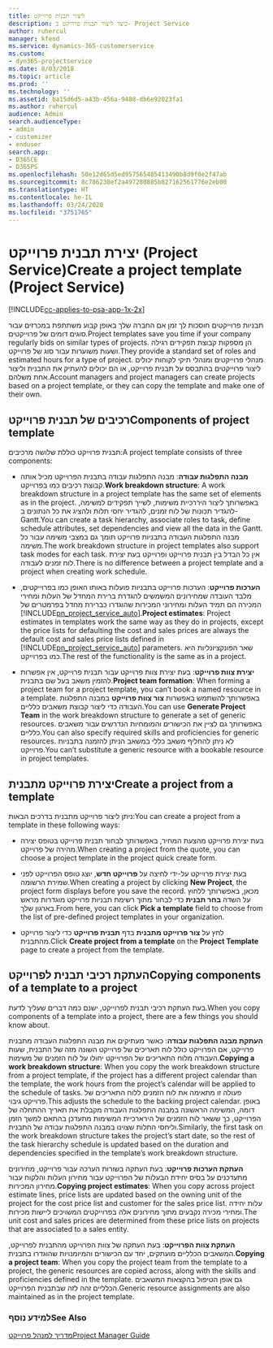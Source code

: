 ```yaml
---
title: ליצור תבנית פרוייקט
description: כיצד ליצור תבנית פרוייקט ב- Project Service
author: ruhercul
manager: kfend
ms.service: dynamics-365-customerservice
ms.custom:
- dyn365-projectservice
ms.date: 8/03/2018
ms.topic: article
ms.prod: ''
ms.technology: ''
ms.assetid: ba15d6d5-a43b-456a-9488-db6e92023fa1
ms.author: ruhercul
audience: Admin
search.audienceType:
- admin
- customizer
- enduser
search.app:
- D365CE
- D365PS
ms.openlocfilehash: 50e12d65d5ed957565485413490b8d9f0e2f47ab
ms.sourcegitcommit: 8c786230ef2a497280885b827162561776e2eb00
ms.translationtype: HT
ms.contentlocale: he-IL
ms.lasthandoff: 03/24/2020
ms.locfileid: "3751765"
---
```

# <a name="create-a-project-template-project-service"></a><span data-ttu-id="18d94-103">יצירת תבנית פרוייקט (Project Service)</span><span class="sxs-lookup"><span data-stu-id="18d94-103">Create a project template (Project Service)</span></span>

[!INCLUDE[cc-applies-to-psa-app-1x-2x](../includes/cc-applies-to-psa-app-1x-2x.md)]

<span data-ttu-id="18d94-104">תבניות פרוייקטים חוסכות לך זמן אם החברה שלך באופן קבוע משתתפת במכרזים עבור סוגים דומים של פרוייקטים.</span><span class="sxs-lookup"><span data-stu-id="18d94-104">Project templates save you time if your company regularly bids on similar types of projects.</span></span> <span data-ttu-id="18d94-105">הן מספקות קבוצת תפקידים רגילה ושעות משוערות‬ עבור סוג של פרוייקט.</span><span class="sxs-lookup"><span data-stu-id="18d94-105">They provide a standard set of roles and estimated hours for a type of project.</span></span> <span data-ttu-id="18d94-106">מנהלי פרוייקטים ומנהלי תיקי לקוחות יכולים ליצור פרוייקטים בהתבסס על תבנית פרוייקט, או הם יכולים להעתיק את התבנית וליצור אחת משלהם.</span><span class="sxs-lookup"><span data-stu-id="18d94-106">Account managers and project managers can create projects based on a project template, or they can copy the template and make one of their own.</span></span>  
  
## <a name="components-of-project-template"></a><span data-ttu-id="18d94-107">רכיבים של תבנית פרוייקט</span><span class="sxs-lookup"><span data-stu-id="18d94-107">Components of project template</span></span>
 <span data-ttu-id="18d94-108">תבנית פרוייקט כוללת שלושה מרכיבים:</span><span class="sxs-lookup"><span data-stu-id="18d94-108">A project template consists of three components:</span></span>  
  
- <span data-ttu-id="18d94-109">**מבנה התפלגות עבודה**: מבנה התפלגות עבודה בתבנית הפרוייקט מכיל אותה קבוצת רכיבים כמו בפרוייקט.</span><span class="sxs-lookup"><span data-stu-id="18d94-109">**Work breakdown structure**: A work breakdown structure in a project template has the same set of elements as in the project.</span></span> <span data-ttu-id="18d94-110">באפשרותך ליצור היררכיית משימות, לשייך תפקידים למשימה, להגדיר תכונות של לוח זמנים, להגדיר יחסי תלות ולהציג את כל הנתונים ב- Gantt.</span><span class="sxs-lookup"><span data-stu-id="18d94-110">You can create a task hierarchy, associate roles to task, define schedule attributes, set dependencies and view all the data in the Gantt.</span></span> <span data-ttu-id="18d94-111">מבנה התפלגות העבודה בתבניות פרוייקט תומך גם במצבי משימה עבור כל משימה.</span><span class="sxs-lookup"><span data-stu-id="18d94-111">The work breakdown structure in project templates also support task modes for each task.</span></span> <span data-ttu-id="18d94-112">אין כל הבדל בין תבנית פרוייקט ופרוייקט בעת יצירת לוח זמנים לעבודה.</span><span class="sxs-lookup"><span data-stu-id="18d94-112">There is no difference between a project template and a project when creating work schedule.</span></span>  
  
- <span data-ttu-id="18d94-113">**הערכות פרוייקט**: הערכות פרוייקט בתבניות פועלות באותו האופן כמו בפרוייקטים, מלבד העובדה שמחירונים המשמשים להגדרת ברירת המחדל של העלות ומחירי המכירה הם תמיד העלות ומחירוני המכירות שהוגדרו כברירת מחדל בפרמטרים של [!INCLUDE[pn_project_service_auto](../includes/pn-project-service-auto.md)].</span><span class="sxs-lookup"><span data-stu-id="18d94-113">**Project estimates**: Project estimates in templates work the same way as they do in projects, except the price lists for defaulting the cost and sales prices are always the default cost and sales price lists defined in [!INCLUDE[pn_project_service_auto](../includes/pn-project-service-auto.md)] parameters.</span></span> <span data-ttu-id="18d94-114">שאר הפונקציונליות היא כמו בפרוייקט.</span><span class="sxs-lookup"><span data-stu-id="18d94-114">The rest of the functionality is the same as in a project.</span></span>  
  
- <span data-ttu-id="18d94-115">**יצירת צוות פרוייקט**: בעת יצירת צוות פרוייקט עבור תבנית פרוייקט, אין אפשרות להזמין משאב בעל שם בתבנית.</span><span class="sxs-lookup"><span data-stu-id="18d94-115">**Project team formation**: When forming a project team for a project template, you can’t book a named resource in a template.</span></span> <span data-ttu-id="18d94-116">באפשרותך להשתמש באפשרות **צור צוות פרוייקט** במבנה התפלגות העבודה כדי ליצור קבוצת משאבים כלליים.</span><span class="sxs-lookup"><span data-stu-id="18d94-116">You can use **Generate Project Team** in the work breakdown structure to generate a set of generic resources.</span></span> <span data-ttu-id="18d94-117">באפשרותך גם לציין את הכישורים והמומחיות הנדרשים עבור משאבים כלליים.</span><span class="sxs-lookup"><span data-stu-id="18d94-117">You can also specify required skills and proficiencies for generic resources.</span></span> <span data-ttu-id="18d94-118">לא ניתן להחליף משאב כללי במשאב הניתן להזמנה בתבניות פרוייקט.</span><span class="sxs-lookup"><span data-stu-id="18d94-118">You can’t substitute a generic resource with a bookable resource in project templates.</span></span>  
  
## <a name="create-a-project-from-a-template"></a><span data-ttu-id="18d94-119">יצירת פרוייקט מתבנית</span><span class="sxs-lookup"><span data-stu-id="18d94-119">Create a project from a template</span></span>  
 <span data-ttu-id="18d94-120">ניתן ליצור פרוייקט מתבנית בדרכים הבאות:</span><span class="sxs-lookup"><span data-stu-id="18d94-120">You can create a project from a template in these following ways:</span></span>  
  
-   <span data-ttu-id="18d94-121">בעת יצירת פרוייקט מהצעת המחיר, באפשרותך לבחור תבנית פרוייקט בטופס יצירה מהירה של פרוייקט.</span><span class="sxs-lookup"><span data-stu-id="18d94-121">When creating a project from the quote, you can choose a project template in the project quick create form.</span></span>  
  
-   <span data-ttu-id="18d94-122">בעת יצירת פרוייקט על-ידי לחיצה על **פרוייקט חדש**, יוצג טופס הפרוייקט לפני שמירת הרשומה.</span><span class="sxs-lookup"><span data-stu-id="18d94-122">When creating a project by clicking **New Project**, the project form displays before you save the record.</span></span> <span data-ttu-id="18d94-123">מכאן, באפשרותך ללחוץ על השדה **בחר תבנית** כדי לבחור מתוך רשימת תבניות פרוייקט מוגדרות מראש בארגון שלך.</span><span class="sxs-lookup"><span data-stu-id="18d94-123">From here, you can click **Pick a template** field to choose from the list of pre-defined project templates in your organization.</span></span>  
  
-   <span data-ttu-id="18d94-124">לחץ על **צור פרוייקט מתבנית** בדף **תבנית פרוייקט** כדי ליצור פרוייקט מהתבנית.</span><span class="sxs-lookup"><span data-stu-id="18d94-124">Click **Create project from a template** on the **Project Template** page to create a project from the template.</span></span>  
  
## <a name="copying-components-of-a-template-to-a-project"></a><span data-ttu-id="18d94-125">העתקת רכיבי תבנית לפרוייקט</span><span class="sxs-lookup"><span data-stu-id="18d94-125">Copying components of a template to a project</span></span>  
 <span data-ttu-id="18d94-126">בעת העתקת רכיבי תבנית לפרוייקט, ישנם כמה דברים שעליך לדעת.</span><span class="sxs-lookup"><span data-stu-id="18d94-126">When you copy components of a template into a project, there are a few things you should know about.</span></span>  
  
 <span data-ttu-id="18d94-127">**העתקת מבנה התפלגות עבודה**: כאשר מעתיקים את מבנה התפלגות העבודה מתבנית פרוייקט, אם הפרוייקט כולל לוח תאריכים של פרוייקט השונה מזה של התבנית, שעות העבודה מלוח התאריכים של הפרוייקט יחולו על לוח הזמנים של משימות.</span><span class="sxs-lookup"><span data-stu-id="18d94-127">**Copying a work breakdown structure**: When you copy the work breakdown structure from a project template, if the project has a different project calendar than the template, the work hours from the project’s calendar will be applied to the schedule of tasks.</span></span> <span data-ttu-id="18d94-128">פעולה זו מתאימה את לוח הזמנים ללוח התאריכים של פרוייקט גיבוי.</span><span class="sxs-lookup"><span data-stu-id="18d94-128">This adjusts the schedule to the backing project calendar.</span></span> <span data-ttu-id="18d94-129">באופן דומה, המשימה הראשונה במבנה התפלגות העבודה מקבלת את תאריך ההתחלה של הפרוייקט, כך ששאר לוח הזמנים של הירארכיית המשימות מתעדכן בהתאם למשך הזמן וליחסי התלות שצוינו במבנה התפלגות עבודה של התבנית.</span><span class="sxs-lookup"><span data-stu-id="18d94-129">Similarly, the first task on the work breakdown structure takes the project’s start date, so the rest of the task hierarchy schedule is updated based on the duration and dependencies specified in the template’s work breakdown structure.</span></span>  
  
 <span data-ttu-id="18d94-130">**העתקת הערכות פרוייקט**: בעת העתקה בשורות הערכה עבור פרוייקט, מחירונים מתעדכנים על בסיס יחידת הבעלות של הפרוייקט עבור מחירון העלות והלקוח עבור מחירון המכירות.</span><span class="sxs-lookup"><span data-stu-id="18d94-130">**Copying project estimates**: When you copy across project estimate lines, price lists are updated based on the owning unit of the project for the cost price list and customer for the sales price list.</span></span> <span data-ttu-id="18d94-131">עלות יחידה ומחירי מכירה נקבעים מתוך מחירונים אלה בפרוייקטים המשויכים ליישות מכירות.</span><span class="sxs-lookup"><span data-stu-id="18d94-131">The unit cost and sales prices are determined from these price lists on projects that are associated to a sales entity.</span></span>  
  
 <span data-ttu-id="18d94-132">**העתקת צוות הפרוייקט**: בעת העתקה של צוות הפרוייקט מהתבנית לפרוייקט, המשאבים הכלליים מועתקים, יחד עם הכישורים והמיומנויות שהוגדרו בתבנית.</span><span class="sxs-lookup"><span data-stu-id="18d94-132">**Copying a project team**: When you copy the project team from the template to a project, the generic resources are copied across, along with the skills and proficiencies defined in the template.</span></span> <span data-ttu-id="18d94-133">גם אופן הטיפול בהקצאות המשאבים הכלליים זהה לזה שבתבנית הפרוייקט.</span><span class="sxs-lookup"><span data-stu-id="18d94-133">Generic resource assignments are also maintained as in the project template.</span></span>  
  
### <a name="see-also"></a><span data-ttu-id="18d94-134">למידע נוסף</span><span class="sxs-lookup"><span data-stu-id="18d94-134">See Also</span></span>  
 [<span data-ttu-id="18d94-135">מדריך למנהל פרוייקט</span><span class="sxs-lookup"><span data-stu-id="18d94-135">Project Manager Guide</span></span>](../project-service/project-manager-guide.md)
